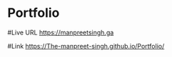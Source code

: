 # Portfolio

#Live URL  https://manpreetsingh.ga

#Link  https://The-manpreet-singh.github.io/Portfolio/
